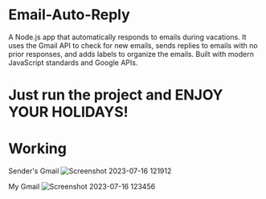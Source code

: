 # Email-Auto-Reply
A Node.js app that automatically responds to emails during vacations. It uses the Gmail API to check for new emails, sends replies to emails with no prior responses, and adds labels to organize the emails. Built with modern JavaScript standards and Google APIs.
# Just run the project and ENJOY YOUR HOLIDAYS!

# Working
Sender's Gmail
![Screenshot 2023-07-16 121912](https://github.com/agni1402/Email-Auto-Reply/assets/115021170/33902705-a327-4571-8acc-0553fac9597f)

My Gmail
![Screenshot 2023-07-16 123456](https://github.com/agni1402/Email-Auto-Reply/assets/115021170/7907bb7d-0da1-45eb-97a8-d2808cb19bb8)

